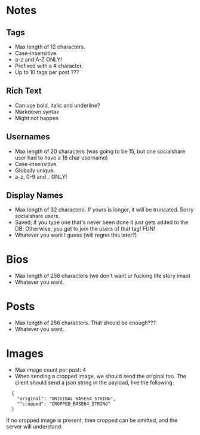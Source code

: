 # Notes

## Tags

- Max length of 12 characters.
- Case-insensitive.
- a-z and A-Z ONLY!
- Prefixed with a # character.
- Up to 10 tags per post ???

## Rich Text

- Can use bold, italic and underline?
- Markdown syntax
- Might not happen

## Usernames

- Max length of 20 characters (was going to be 15, but one socialshare user had to have a 16 char username)
- Case-insensitive.
- Globally unique.
- a-z, 0-9 and \_ ONLY!

## Display Names

- Max length of 32 characters. If yours is longer, it will be truncated. Sorry socialshare users.
- Saved; if you type one that's never been done it just gets added to the DB. Otherwise, you get to join the users of that tag! FUN!
- Whatever you want I guess (will regret this later?)

# Bios

- Max length of 256 characters (we don't want ur fucking life story lmao)
- Whatever you want.

# Posts

- Max length of 256 characters. That should be enough???
- Whatever you want.

# Images

- Max image count per post: 4
- When sending a cropped image, we should send the original too. The client should send a json string in the payload, like the following:

```
  {
    "original": "ORIGINAL_BASE64_STRING",
    ""cropped": "CROPPED_BASE64_STRING"
  }
```

If no cropped image is present, then cropped can be omitted, and the server will understand.
